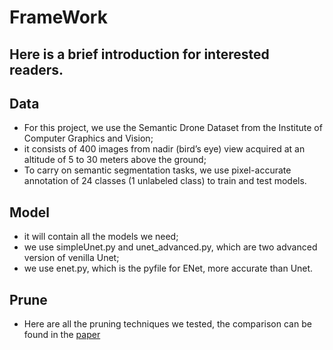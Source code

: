 # FrameWork
## Here is a brief introduction for interested readers.
## Data
  - For this project, we use the Semantic Drone Dataset from the Institute of Computer Graphics and Vision;
  - it consists of 400 images from nadir (bird’s eye) view acquired at an altitude of 5 to 30 meters above the ground;
  - To carry on semantic segmentation tasks, we use pixel-accurate annotation of 24 classes (1 unlabeled class) to train and test models.

## Model
  - it will contain all the models we need;
  - we use simpleUnet.py and unet_advanced.py, which are two advanced version of venilla Unet;
  - we use enet.py, which is the pyfile for ENet, more accurate than Unet.

## Prune
  - Here are all the pruning techniques we tested, the comparison can be found in the [paper](https://github.com/qianyu-zhu/CV-Final_Project/blob/1050177ca44789f43b1fb7055d0a9e08f0d7fb6a/Efficiency%20in%20Semantic%20Segmentation.pdf)

## 





